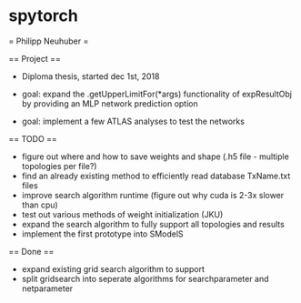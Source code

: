 # spytorch

= Philipp Neuhuber =

== Project ==

 * Diploma thesis, started dec 1st, 2018
 
 * goal: expand the .getUpperLimitFor(*args) functionality of expResultObj by providing an MLP network prediction option
 * goal: implement a few ATLAS analyses to test the networks

== TODO ==
  
 * figure out where and how to save weights and shape (.h5 file - multiple topologies per file?)
 * find an already existing method to efficiently read database TxName.txt files
 * improve search algorithm runtime (figure out why cuda is 2-3x slower than cpu)
 * test out various methods of weight initialization (JKU)
 * expand the search algorithm to fully support all topologies and results
 * implement the first prototype into SModelS

== Done ==

 * expand existing grid search algorithm to support
 * split gridsearch into seperate algorithms for searchparameter and netparameter
